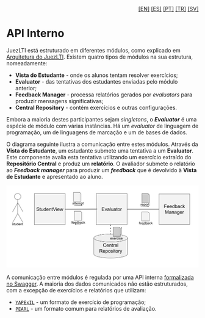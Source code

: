<p align="right">
  <a href="README.md">[EN]</a>
  <a href="README_es.md">[ES]</a>
  <a href="README_pt.md">[PT]</a>
  <a href="README_tr.md">[TR]</a>
  <a href="README_sv.md">[SV]</a>
</p>


# API Interno

JuezLTI está estruturado em diferentes módulos, como explicado em [Arquitetura do JuezLTI](../Architecture/README_pt.md). Existem quatro tipos de módulos na sua estrutura, nomeadamente:

 - **Vista do Estudante** - onde os alunos tentam resolver exercícios;
 - **Evaluator** - das tentativas dos estudantes enviadas pelo módulo anterior;
 - **Feedback Manager** - processa relatórios gerados por _evaluators_ para produzir mensagens significativas; 
 - **Central Repository** - contém exercícios e outras configurações.

  Embora a maioria destes participantes sejam _singletons_, o **_Evaluator_** é uma espécie de módulo com várias instâncias. Há um _evaluator_ de linguagem de programação, um de linguagens de marcação e um de bases de dados.

O diagrama seguinte ilustra a comunicação entre estes módulos. Através da **Vista do Estudante**, um estudante submete uma tentativa a um **Evaluator**. Este componente avalia esta tentativa utilizando um exercício extraído do **Repositório Central** e produz um **relatório**. O avaliador submete o relatório ao **_Feedback manager_** para produzir um **_feedback_** que é devolvido à **Vista de Estudante** e apresentado ao aluno.

![Communicação entre módulos](generic-evaluator-architecture.svg)

A comunicação entre módulos é regulada por uma API interna [formalizada no Swagger](https://github.com/JuezLTI/APIs/blob/d981488ba77f238f2aaeb6f862ab1c2a0e8252d9/v2/API.yaml#L16). A maioria dos dados comunicados não estão estruturados, com a excepção de exercícios e relatórios que utilizam: 

- [`YAPExIL`](YAPExIL/README_pt.md) -  um formato de exercício de programação;
- [`PEARL`](PEARL/README_pt.md) - um formato comum para relatórios de avaliação.

